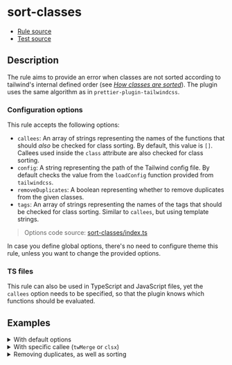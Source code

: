 # sort-classes

- [Rule source](../src/rules/sort-classes/rule.ts)
- [Test source](../src/rules/sort-classes/rule.test.ts)

## Description

The rule aims to provide an error when classes are not sorted according to
tailwind's internal defined order (see [_How classes are sorted_](https://tailwindcss.com/blog/automatic-class-sorting-with-prettier#how-classes-are-sorted)).
The plugin uses the same algorithm as in `prettier-plugin-tailwindcss`.

### Configuration options

This rule accepts the following options:

- `callees`: An array of strings representing the names of the functions that
  should _also_ be checked for class sorting. By default, this value is `[]`.
  Callees used inside the `class` attribute are also checked for class sorting.
- `config`: A string representing the path of the Tailwind config file. By
  default checks the value from the `loadConfig` function provided from
  `tailwindcss`.
- `removeDuplicates`: A boolean representing whether to remove duplicates from
  the given classes.
- `tags`: An array of strings representing the names of the tags that should be
  checked for class sorting. Similar to `callees`, but using template strings.

> Options code source: [sort-classes/index.ts](../src/rules/sort-classes/source.ts#L10)

In case you define global options, there's no need to configure theme this rule,
unless you want to change the provided options.

### TS files

This rule can also be used in TypeScript and JavaScript files, yet the
`callees` option needs to be specified, so that the plugin knows which functions
should be evaluated.

## Examples

<details>
<summary>With default options</summary>

```javascript
// eslint.config.js
export default [
  /// ...
  {
    files: ["*.svelte"],
    parser: "svelte-eslint-parser",
    plugins: ["svelte-tailwindcss"],
    rules: {
      "svelte-tailwindcss/sort-classes": "error",
    },
    // ...
  },
];
```

```svelte
<!-- ❌ Classes not sorted -->
<div class="px-8 py-4 bg-blue-500"></div>
<!-- ✅ Classes sorted -->
<div class="bg-blue-500 px-8 py-4"></div>
```

</details>

<details>
<summary>With specific callee (<code>twMerge</code> or <code>clsx</code>)</summary>

```javascript
// eslint.config.js
export default [
  /// ...
  {
    files: ["*.svelte"],
    parser: "svelte-eslint-parser",
    plugins: ["svelte-tailwindcss"],
    rules: {
      "svelte-tailwindcss/sort-classes": [
        "error",
        { callees: ["twMerge", "clsx"] },
      ],
    },
    // ...
  },
];
```

```svelte
<!-- ❌ Classes not sorted -->
<div class={clsx("px-8 py-4 bg-blue-500")}></div>
<!-- ✅ Classes sorted -->
<div class={clsx("bg-blue-500 px-8 py-4")}></div>

<!-- Event when using templates inside strings -->
<!-- ❌ Classes not sorted -->
<div class="px-8 py-4 bg-blue-500" {twMerge("px-8 py-4 bg-blue-500", variable)}></div>
<!-- ✅ Classes sorted -->
<div class="bg-blue-500 px-8 py-4" {twMerge("bg-blue-500 px-8 py-4", variable)}></div>
```

</details>

<details>
<summary>Removing duplicates, as well as sorting</summary>

```javascript
// eslint.config.js
export default [
  /// ...
  {
    files: ["*.svelte"],
    parser: "svelte-eslint-parser",
    plugins: ["svelte-tailwindcss"],
    rules: {
      "svelte-tailwindcss/sort-classes": [
        "error",
        { callees: ["twMerge", "clsx"], removeDuplicates: true },
      ],
    },
    // ...
  },
];
```

```svelte
<!-- ❌ Classes not sorted -->
<div class="px-8 px-8 py-4 bg-blue-500"></div>
<!-- ✅ Classes sorted, and px-8 removed -->
<div class="bg-blue-500 px-8 py-4"></div>
```

</details>
